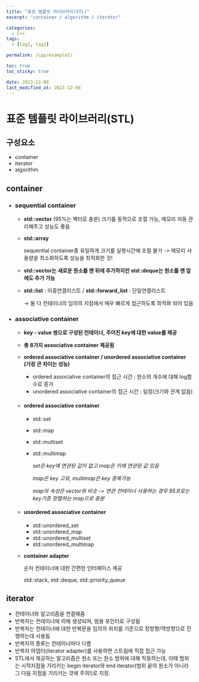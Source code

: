 ```yaml
---
title: "표준 템플릿 라이브러리(STL)"
excerpt: "container / algorithm / iterator"

categories:
  - C++
tags:
  - [tag1, tag2]

permalink: /cpp/example1/

toc: true
toc_sticky: true

date: 2023-12-08
last_modified_at: 2023-12-08
---
```


# 표준 템플릿 라이브러리(STL)
## 구성요소
  - container
  - iterator
  - algorithm

## container
  * ### sequential container
    + **std::vector** (95%는 벡터로 충분)
	      크기를 동적으로 조절 가능,
	      메모리 자동 관리해주고 성능도 좋음
    + **std::array**
      
      sequential container중 유일하게 크기를 실행시간에 조절 불가 -> 메모리 사용량을 최소화하도록 성능을 최적화한 것!
    + **std::vector는 새로운 원소를 맨 뒤에 추가하지만 std::deque는 원소를 맨 앞에도 추가 가능**
    + **std::list** : 이중연결리스트 / **std::forward_list** : 단일연결리스트 
        
      → 둘 다 컨테이너의 임의의 지점에서 매우 빠르게 접근하도록 최적화 되어 있음

  * ### associative container

    + **key - value 쌍으로 구성된 컨테이너, 주어진 key에 대한 value를 제공**

    + **총 8가지 associative container 제공됨**

    + **ordered associative container / unordered associative container (가장 큰 차이는 성능)**

      - ordered associative container의 접근 시간 : 원소의 개수에 대해 log함수로 증가
      - unordered associative container의 접근 시간 : 일정(크기와 관계 없음)
    + #### ordered associative container
      - std::set
      - std::map
      - std::multiset
      - std::multimap

      	*set은 key에 연관된 값이 없고 map은 키에 연관된 값 있음*
				
        *map은 key 고유, multimap은 key 중복가능*
				
        *map의 속성은 vector와 비슷
				-> 연관 컨테이너 사용하는 경우 95프로는 key기준 정렬하는 map으로 충분*

    + #### unordered associative container
      - std::unordered_set
      - std::unordered_map
      - std::unordered_multiset
      - std::unordered_multimap

    + **container adapter**
	      
      순차 컨테이너에 대한 간편한 인터페이스 제공
		
      std::stack, std::deque, std::priority_queue

## iterator   

- 컨테이너와 알고리즘을 연결해줌
- 반복자는 컨테이너에 의해 생성되며, 범용 포인터로 구성됨
- 반복자는 컨테이너에 대한 반복문을 임의의 위치를 기준으로 정방향/역방향으로 진행하는데 사용됨
- 반복자의 종류는 컨테이너마다 다름
- 반복자 어댑터(iterator adapter)를 사용하면 스트림에 직접 접근 가능
- STL에서 제공하는 알고리즘은 원소 또는 원소 범위에 대해 작동하는데, 이때 범위는 시작지점을 가리키는 begin iterator와 end iterator(범위 끝의 원소가 아니라 그 다음 지점을 가리키는 것에 주의!)로 지정.

